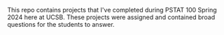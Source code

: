 This repo contains projects that I've completed during PSTAT 100 Spring 2024 here at UCSB. 
These projects were assigned and contained broad questions for the students to answer. 
